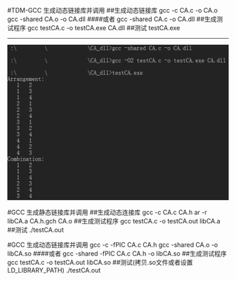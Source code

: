 #TDM-GCC 生成动态链接库并调用
##生成动态链接库
gcc -c CA.c -o CA.o
gcc -shared CA.o -o CA.dll
####或者
gcc -shared CA.c -o CA.dll
##生成测试程序
gcc testCA.c -o testCA.exe CA.dll
##测试
testCA.exe
***
![example png](example.png)

#GCC 生成静态链接库并调用
##生成动态连接库
gcc -c CA.c CA.h
ar -r libCA.a CA.h.gch CA.o
##生成测试程序
gcc testCA.c -o testCA.out libCA.a
##测试
./testCA.out

#GCC 生成动态链接库并调用
gcc -c -fPIC CA.c CA.h
gcc -shared CA.o -o libCA.so
####或者
gcc -shared -fPIC CA.c CA.h -o libCA.so
##生成测试程序
gcc testCA.c -o testCA.out libCA.so
##测试(拷贝.so文件或者设置LD_LIBRARY_PATH)
./testCA.out
